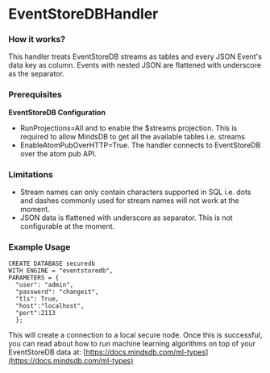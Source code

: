 
# EventStoreDBHandler 

### How it works?
This handler treats EventStoreDB streams as tables and every JSON Event's data key as column.
Events with nested JSON are flattened with underscore as the separator.

### Prerequisites

**EventStoreDB Configuration**

- RunProjections=All and to enable the $streams projection. This is required to allow MindsDB to get all the available tables i.e. streams 
- EnableAtomPubOverHTTP=True. The handler connects to EventStoreDB over the atom pub API.

### Limitations
- Stream names can only contain characters supported in SQL i.e. dots and dashes commonly used for stream names will not work at the moment.
- JSON data is flattened with underscore as separator. This is not configurable at the moment.

### Example Usage

```buildoutcfg
CREATE DATABASE securedb
WITH ENGINE = "eventstoredb",
PARAMETERS = {
  "user": "admin",
  "password": "changeit",
  "tls": True,
  "host":"localhost",
  "port":2113
  };
```
This will create a connection to a local secure node. Once this is successful, you can read about how to run machine learning algorithms on top of your EventStoreDB data at: [https://docs.mindsdb.com/ml-types](https://docs.mindsdb.com/ml-types)

